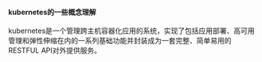 #### kubernetes的一些概念理解

kubernetes是一个管理跨主机容器化应用的系统，实现了包括应用部署、高可用管理和弹性伸缩在内的一系列基础功能并封装成为一套完整、简单易用的RESTFUL API对外提供服务。


